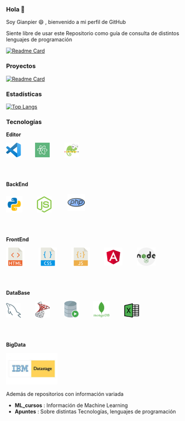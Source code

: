 ### Hola 👋

Soy Gianpier :smile: , bienvenido a mi perfil de GitHub

Siente libre de usar este Repositorio como guía de consulta de distintos lenguajes de programación

[![Readme Card](https://github-readme-stats.vercel.app/api/pin/?username=gianpieryup&repo=Apuntes)](https://github.com/gianpieryup/Apuntes)



### Proyectos

[![Readme Card](https://github-readme-stats.vercel.app/api/pin/?username=gianpieryup&repo=Hospital)](https://github.com/gianpieryup/Hospital)



### Estadísticas

[![Top Langs](https://github-readme-stats.vercel.app/api/top-langs/?username=gianpieryup&layout=compact)](https://github.com/anuraghazra/github-readme-stats)



### Tecnologías

**Editor**

<div class="editor">
    <img src="Iconos_lp\vscodehd.png"  width="40px">&nbsp;&nbsp;&nbsp;&nbsp;&nbsp;&nbsp; &nbsp;&nbsp;
    <img src="Iconos_lp\atom.png" width="40px">&nbsp;&nbsp;&nbsp;&nbsp;&nbsp;&nbsp; &nbsp;&nbsp;
    <img src="Iconos_lp\notePAD.png" width="40px">    
</div>

<br><br>

**BackEnd**

<div class="backend">
    <img src="Iconos_lp\python.png" width="45">&nbsp;&nbsp;&nbsp;&nbsp;&nbsp;&nbsp; &nbsp;&nbsp;
    <img src="Iconos_lp\nodejs.svg" width="40">&nbsp;&nbsp;&nbsp;&nbsp;&nbsp;&nbsp; &nbsp;&nbsp;
    <img src="Iconos_lp\php.png" width="47" style="margin:4px">    
</div>

<br><br>

**FrontEnd**

<div class="web">
    <img src="Iconos_lp\html.png" width="50">&nbsp;&nbsp;&nbsp;&nbsp;&nbsp;&nbsp; &nbsp;&nbsp;
    <img src="Iconos_lp\css.png" width="50">&nbsp;&nbsp;&nbsp;&nbsp;&nbsp;&nbsp; &nbsp;&nbsp;
    <img src="Iconos_lp\javascript.png" width="50">&nbsp;&nbsp;&nbsp;&nbsp;&nbsp;&nbsp; &nbsp;&nbsp;
    <img src="Iconos_lp\angular.svg" width="50">&nbsp;&nbsp;&nbsp;&nbsp;&nbsp;&nbsp; &nbsp;&nbsp;
    <img src="Iconos_lp\nodejs.png" width="50">
</div>

<br><br>

**DataBase**
<div class="bases-datos">
        <img src="Iconos_lp\mysql_delfin.png" width="40">&nbsp;&nbsp;&nbsp;&nbsp;&nbsp; &nbsp;&nbsp;&nbsp;
        <img src="Iconos_lp\mmsql.png" width="40">&nbsp;&nbsp;&nbsp;&nbsp;&nbsp;&nbsp; &nbsp;&nbsp;
        <img src="Iconos_lp\oracle.png" width="40">&nbsp;&nbsp;&nbsp;&nbsp;&nbsp;&nbsp; &nbsp;&nbsp;
        <img src="Iconos_lp\mongodb.png" width="45">&nbsp;&nbsp;&nbsp;&nbsp;&nbsp;&nbsp; &nbsp;&nbsp;
        <img src="Iconos_lp\excel.png" width="40">&nbsp;&nbsp;&nbsp;&nbsp;&nbsp;&nbsp; &nbsp;&nbsp;
</div>

<br><br>

**BigData**
<div class="bigdata">
     <img src="Iconos_lp\Datastage.jpg" width="140">
</div>


Además de repositorios con información variada

- **ML_cursos** : Información de Machine Learning
- **Apuntes** : Sobre distintas Tecnologías, lenguajes de programación
